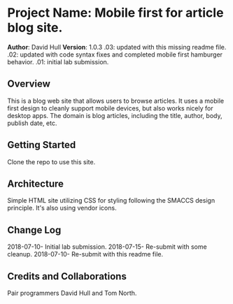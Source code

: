 # Project Name: Mobile first for article blog site.

**Author**: David Hull
**Version**: 1.0.3
.03: updated with this missing readme file.
.02: updated with code syntax fixes and completed mobile first hamburger behavior.
.01: initial lab submission.

## Overview
This is a blog web site that allows users to browse articles. It uses a mobile first design to cleanly support
mobile devices, but also works nicely for desktop apps.
The domain is blog articles, including the title, author, body, publish date, etc.

## Getting Started
Clone the repo to use this site.

## Architecture
Simple HTML site utilizing CSS for styling following the SMACCS design principle. It's also using vendor icons.

## Change Log
2018-07-10- Initial lab submission.
2018-07-15- Re-submit with some cleanup.
2018-07-10- Re-submit with this readme file.

## Credits and Collaborations
Pair programmers David Hull and Tom North.
